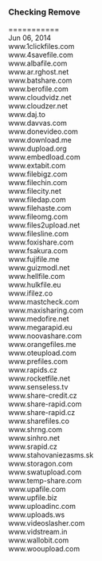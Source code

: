 <h3>Checking Remove</h3>
===========<br>
Jun 06, 2014<br>
www.1clickfiles.com<br>
www.4savefile.com<br>
www.albafile.com<br>
www.ar.rghost.net<br>
www.batshare.com<br>
www.berofile.com<br>
www.cloudvidz.net<br>
www.cloudzer.net<br>
www.daj.to<br>
www.davvas.com<br>
www.donevideo.com<br>
www.download.me<br>
www.dupload.org<br>
www.embedload.com<br>
www.extabit.com<br>
www.filebigz.com<br>
www.filechin.com<br>
www.filecity.net<br>
www.filedap.com<br>
www.filehaste.com<br>
www.fileomg.com<br>
www.files2upload.net<br>
www.filesline.com<br>
www.foxishare.com<br>
www.fsakura.com<br>
www.fujifile.me<br>
www.guizmodl.net<br>
www.hellfile.com<br>
www.hulkfile.eu<br>
www.ifilez.co<br>
www.mastcheck.com<br>
www.maxisharing.com<br>
www.medofire.net<br>
www.megarapid.eu<br>
www.noovashare.com<br>
www.orangefiles.me<br>
www.oteupload.com<br>
www.prefiles.com<br>
www.rapids.cz<br>
www.rocketfile.net<br>
www.senseless.tv<br>
www.share-credit.cz<br>
www.share-rapid.com<br>
www.share-rapid.cz<br>
www.sharefiles.co<br>
www.shrng.com<br>
www.sinhro.net<br>
www.srapid.cz<br>
www.stahovaniezasms.sk<br>
www.storagon.com<br>
www.swatupload.com<br>
www.temp-share.com<br>
www.upafile.com<br>
www.upfile.biz<br>
www.uploadinc.com<br>
www.uploads.ws<br>
www.videoslasher.com<br>
www.vidstream.in<br>
www.wallobit.com<br>
www.wooupload.com<br>
